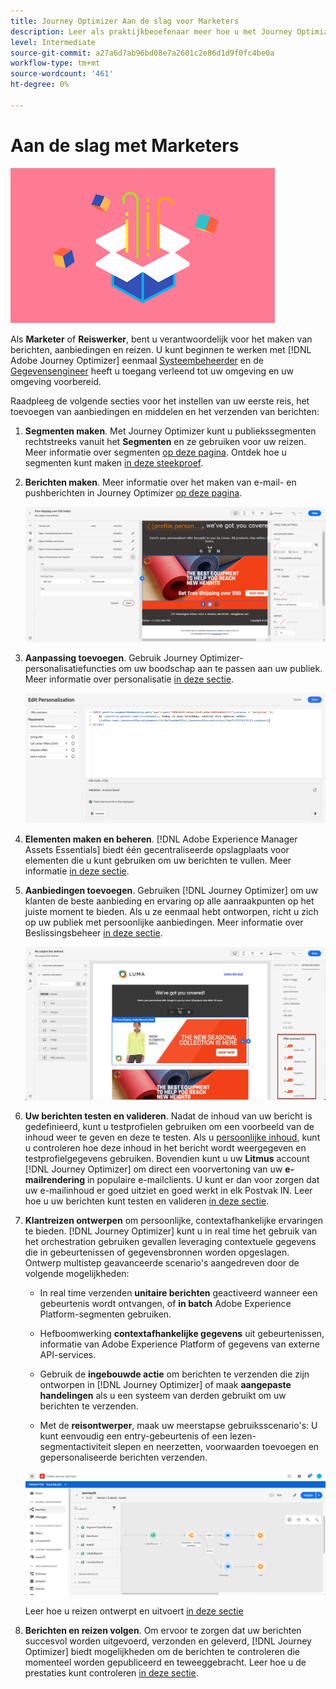 ```yaml
---
title: Journey Optimizer Aan de slag voor Marketers
description: Leer als praktijkbeoefenaar meer hoe u met Journey Optimizer kunt werken
level: Intermediate
source-git-commit: a27a6d7ab96bd08e7a2601c2e86d1d9f0fc4be0a
workflow-type: tm+mt
source-wordcount: '461'
ht-degree: 0%

---
```



# Aan de slag met Marketers

![markeerteken](assets/do-not-localize/user-3.png)

Als **Marketer** of **Reiswerker**, bent u verantwoordelijk voor het maken van berichten, aanbiedingen en reizen. U kunt beginnen te werken met [!DNL Adobe Journey Optimizer] eenmaal [Systeembeheerder](administrator.md) en de [Gegevensengineer](data-engineer.md) heeft u toegang verleend tot uw omgeving en uw omgeving voorbereid.

Raadpleeg de volgende secties voor het instellen van uw eerste reis, het toevoegen van aanbiedingen en middelen en het verzenden van berichten:

1. **Segmenten maken**. Met Journey Optimizer kunt u publiekssegmenten rechtstreeks vanuit het **Segmenten** en ze gebruiken voor uw reizen.  Meer informatie over segmenten [op deze pagina](../segment/about-segments.md). Ontdek hoe u segmenten kunt maken [in deze steekproef](../segment/creating-a-segment.md).

1. **Berichten maken**. Meer informatie over het maken van e-mail- en pushberichten in Journey Optimizer [op deze pagina](../create-message.md).

   ![](../assets/email_designer_7.png)

1. **Aanpassing toevoegen**. Gebruik Journey Optimizer-personalisatiefuncties om uw boodschap aan te passen aan uw publiek. Meer informatie over personalisatie [in deze sectie](../personalization/personalize.md).

   ![](../personalization/assets/perso_ee2.png)

1. **Elementen maken en beheren**. [!DNL Adobe Experience Manager Assets Essentials] biedt één gecentraliseerde opslagplaats voor elementen die u kunt gebruiken om uw berichten te vullen. Meer informatie [in deze sectie](../assets-essentials.md).

1. **Aanbiedingen toevoegen**. Gebruiken [!DNL Journey Optimizer] om uw klanten de beste aanbieding en ervaring op alle aanraakpunten op het juiste moment te bieden. Als u ze eenmaal hebt ontworpen, richt u zich op uw publiek met persoonlijke aanbiedingen. Meer informatie over Beslissingsbeheer [in deze sectie](../../using/offers/get-started/starting-offer-decisioning.md).

   ![](../assets/offers-e2e-offers-displayed.png)

1. **Uw berichten testen en valideren**. Nadat de inhoud van uw bericht is gedefinieerd, kunt u testprofielen gebruiken om een voorbeeld van de inhoud weer te geven en deze te testen. Als u [persoonlijke inhoud](../personalization/personalize.md), kunt u controleren hoe deze inhoud in het bericht wordt weergegeven en testprofielgegevens gebruiken. Bovendien kunt u uw **Litmus** account [!DNL Journey Optimizer] om direct een voorvertoning van uw **e-mailrendering** in populaire e-mailclients. U kunt er dan voor zorgen dat uw e-mailinhoud er goed uitziet en goed werkt in elk Postvak IN. Leer hoe u uw berichten kunt testen en valideren [in deze sectie](../preview.md).

1. **Klantreizen ontwerpen** om persoonlijke, contextafhankelijke ervaringen te bieden. [!DNL Journey Optimizer] kunt u in real time het gebruik van het orchestration gebruiken gevallen leveraging contextuele gegevens die in gebeurtenissen of gegevensbronnen worden opgeslagen. Ontwerp multistep geavanceerde scenario&#39;s aangedreven door de volgende mogelijkheden:

   * In real time verzenden **unitaire berichten** geactiveerd wanneer een gebeurtenis wordt ontvangen, of **in batch** Adobe Experience Platform-segmenten gebruiken.

   * Hefboomwerking **contextafhankelijke gegevens** uit gebeurtenissen, informatie van Adobe Experience Platform of gegevens van externe API-services.

   * Gebruik de **ingebouwde actie** om berichten te verzenden die zijn ontworpen in [!DNL Journey Optimizer] of maak **aangepaste handelingen** als u een systeem van derden gebruikt om uw berichten te verzenden.

   * Met de **reisontwerper**, maak uw meerstapse gebruiksscenario&#39;s: U kunt eenvoudig een entry-gebeurtenis of een lezen-segmentactiviteit slepen en neerzetten, voorwaarden toevoegen en gepersonaliseerde berichten verzenden.

   ![](../assets/copy-paste3.png)

   Leer hoe u reizen ontwerpt en uitvoert [in deze sectie](../building-journeys/journey-gs.md)

1. **Berichten en reizen volgen**. Om ervoor te zorgen dat uw berichten succesvol worden uitgevoerd, verzonden en geleverd, [!DNL Journey Optimizer] biedt mogelijkheden om de berichten te controleren die momenteel worden gepubliceerd en teweeggebracht. Leer hoe u de prestaties kunt controleren [in deze sectie](../message-monitoring.md).

